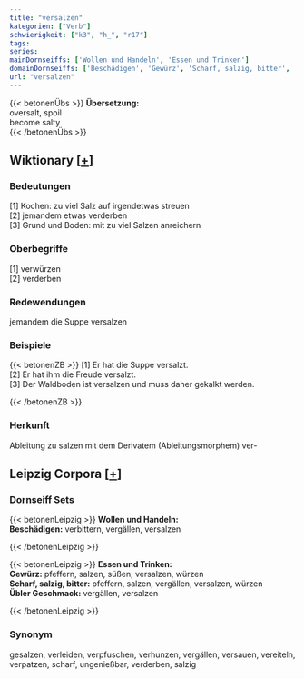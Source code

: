 ```yaml
---
title: "versalzen"
kategorien: ["Verb"]
schwierigkeit: ["k3", "h_", "r17"]
tags:
series:
mainDornseiffs: ['Wollen und Handeln', 'Essen und Trinken']
domainDornseiffs: ['Beschädigen', 'Gewürz', 'Scharf, salzig, bitter', 'Übler Geschmack']
url: "versalzen"
---
```


{{< betonenÜbs >}}
**Übersetzung:**  
oversalt, spoil  
become salty  
{{< /betonenÜbs >}}

## Wiktionary [[+](https://de.wiktionary.org/wiki/versalzen)]

### Bedeutungen
[1] Kochen: zu viel Salz auf irgendetwas streuen  
[2] jemandem etwas verderben  
[3] Grund und Boden: mit zu viel Salzen anreichern  

### Oberbegriffe
[1] verwürzen  
[2] verderben  

### Redewendungen
jemandem die Suppe versalzen  

### Beispiele
{{< betonenZB >}}
[1] Er hat die Suppe versalzt.  
[2] Er hat ihm die Freude versalzt.  
[3] Der Waldboden ist versalzen und muss daher gekalkt werden.  

{{< /betonenZB >}}
### Herkunft
Ableitung zu salzen mit dem Derivatem (Ableitungsmorphem) ver-  


## Leipzig Corpora [[+](https://corpora.uni-leipzig.de/en/res?word=versalzen&corpusId=deu_newscrawl-public_2018)]

### Dornseiff Sets
{{< betonenLeipzig >}}
**Wollen und Handeln:**  
**Beschädigen:** verbittern, vergällen, versalzen  

{{< /betonenLeipzig >}}


{{< betonenLeipzig >}}
**Essen und Trinken:**  
**Gewürz:** pfeffern, salzen, süßen, versalzen, würzen  
**Scharf, salzig, bitter:** pfeffern, salzen, vergällen, versalzen, würzen  
**Übler Geschmack:** vergällen, versalzen  

{{< /betonenLeipzig >}}

### Synonym
gesalzen, verleiden, verpfuschen, verhunzen, vergällen, versauen, vereiteln, verpatzen, scharf, ungenießbar, verderben, salzig

